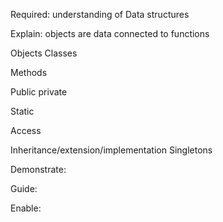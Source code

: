 
Required: understanding of Data structures 


Explain: objects are data connected to functions

Objects Classes

Methods 

Public private 

Static 

Access

Inheritance/extension/implementation 
Singletons

Demonstrate:

Guide:

Enable:
